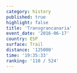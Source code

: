 ```yaml
---
category: history
published: true
highlight: false
title: 'Transgrancanaria'
event_date: '2016-06-17'
country: ESP
surface: Trail
distance: '125000'
time: '19:35:33'
ranking: '110 / 524'
---
```


